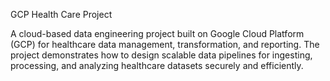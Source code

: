 GCP Health Care Project

A cloud-based data engineering project built on Google Cloud Platform (GCP) for healthcare data management, transformation, and reporting. The project demonstrates how to design scalable data pipelines for ingesting, processing, and analyzing healthcare datasets securely and efficiently.
